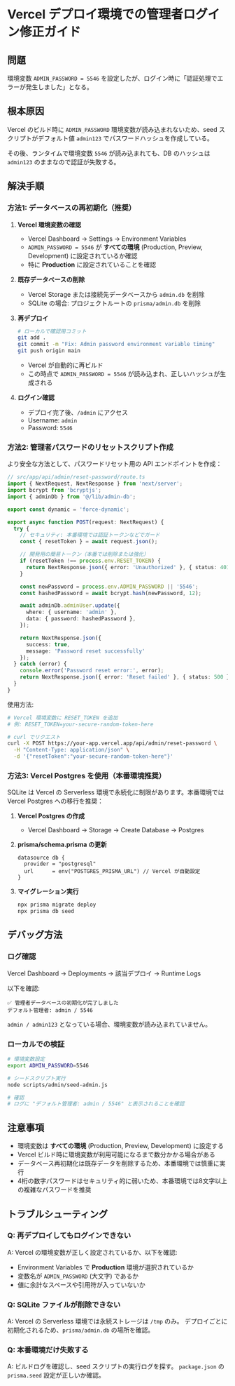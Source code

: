 # Vercel デプロイ環境での管理者ログイン修正ガイド

## 問題
環境変数 `ADMIN_PASSWORD = 5546` を設定したが、ログイン時に「認証処理でエラーが発生しました」となる。

## 根本原因
Vercel のビルド時に `ADMIN_PASSWORD` 環境変数が読み込まれないため、seed スクリプトがデフォルト値 `admin123` でパスワードハッシュを作成している。

その後、ランタイムで環境変数 `5546` が読み込まれても、DB のハッシュは `admin123` のままなので認証が失敗する。

## 解決手順

### 方法1: データベースの再初期化（推奨）

1. **Vercel 環境変数の確認**
   - Vercel Dashboard → Settings → Environment Variables
   - `ADMIN_PASSWORD = 5546` が **すべての環境** (Production, Preview, Development) に設定されているか確認
   - 特に **Production** に設定されていることを確認

2. **既存データベースの削除**
   - Vercel Storage または接続先データベースから `admin.db` を削除
   - SQLite の場合: プロジェクトルートの `prisma/admin.db` を削除

3. **再デプロイ**
   ```bash
   # ローカルで確認用コミット
   git add .
   git commit -m "Fix: Admin password environment variable timing"
   git push origin main
   ```
   - Vercel が自動的に再ビルド
   - この時点で `ADMIN_PASSWORD = 5546` が読み込まれ、正しいハッシュが生成される

4. **ログイン確認**
   - デプロイ完了後、`/admin` にアクセス
   - Username: `admin`
   - Password: `5546`

### 方法2: 管理者パスワードのリセットスクリプト作成

より安全な方法として、パスワードリセット用の API エンドポイントを作成：

```typescript
// src/app/api/admin/reset-password/route.ts
import { NextRequest, NextResponse } from 'next/server';
import bcrypt from 'bcryptjs';
import { adminDb } from '@/lib/admin-db';

export const dynamic = 'force-dynamic';

export async function POST(request: NextRequest) {
  try {
    // セキュリティ: 本番環境では認証トークンなどでガード
    const { resetToken } = await request.json();

    // 開発用の簡易トークン（本番では削除または強化）
    if (resetToken !== process.env.RESET_TOKEN) {
      return NextResponse.json({ error: 'Unauthorized' }, { status: 401 });
    }

    const newPassword = process.env.ADMIN_PASSWORD || '5546';
    const hashedPassword = await bcrypt.hash(newPassword, 12);

    await adminDb.adminUser.update({
      where: { username: 'admin' },
      data: { password: hashedPassword },
    });

    return NextResponse.json({
      success: true,
      message: 'Password reset successfully'
    });
  } catch (error) {
    console.error('Password reset error:', error);
    return NextResponse.json({ error: 'Reset failed' }, { status: 500 });
  }
}
```

使用方法:
```bash
# Vercel 環境変数に RESET_TOKEN を追加
# 例: RESET_TOKEN=your-secure-random-token-here

# curl でリクエスト
curl -X POST https://your-app.vercel.app/api/admin/reset-password \
  -H "Content-Type: application/json" \
  -d '{"resetToken":"your-secure-random-token-here"}'
```

### 方法3: Vercel Postgres を使用（本番環境推奨）

SQLite は Vercel の Serverless 環境で永続化に制限があります。本番環境では Vercel Postgres への移行を推奨：

1. **Vercel Postgres の作成**
   - Vercel Dashboard → Storage → Create Database → Postgres

2. **prisma/schema.prisma の更新**
   ```prisma
   datasource db {
     provider = "postgresql"
     url      = env("POSTGRES_PRISMA_URL") // Vercel が自動設定
   }
   ```

3. **マイグレーション実行**
   ```bash
   npx prisma migrate deploy
   npx prisma db seed
   ```

## デバッグ方法

### ログ確認
Vercel Dashboard → Deployments → 該当デプロイ → Runtime Logs

以下を確認:
```
✅ 管理者データベースの初期化が完了しました
デフォルト管理者: admin / 5546
```

`admin / admin123` となっている場合、環境変数が読み込まれていません。

### ローカルでの検証
```bash
# 環境変数設定
export ADMIN_PASSWORD=5546

# シードスクリプト実行
node scripts/admin/seed-admin.js

# 確認
# ログに "デフォルト管理者: admin / 5546" と表示されることを確認
```

## 注意事項

- 環境変数は **すべての環境** (Production, Preview, Development) に設定する
- Vercel ビルド時に環境変数が利用可能になるまで数分かかる場合がある
- データベース再初期化は既存データを削除するため、本番環境では慎重に実行
- 4桁の数字パスワードはセキュリティ的に弱いため、本番環境では8文字以上の複雑なパスワードを推奨

## トラブルシューティング

### Q: 再デプロイしてもログインできない
A: Vercel の環境変数が正しく設定されているか、以下を確認:
   - Environment Variables で **Production** 環境が選択されているか
   - 変数名が `ADMIN_PASSWORD` (大文字) であるか
   - 値に余計なスペースや引用符が入っていないか

### Q: SQLite ファイルが削除できない
A: Vercel の Serverless 環境では永続ストレージは `/tmp` のみ。
   デプロイごとに初期化されるため、`prisma/admin.db` の場所を確認。

### Q: 本番環境だけ失敗する
A: ビルドログを確認し、seed スクリプトの実行ログを探す。
   `package.json` の `prisma.seed` 設定が正しいか確認。
